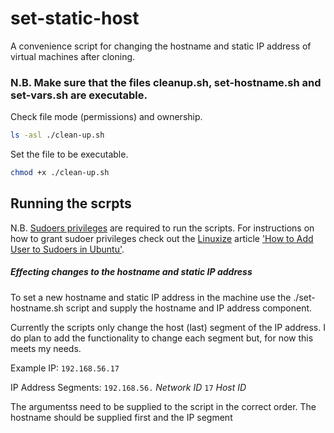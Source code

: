 # set-static-host

A convenience script for changing the hostname and static IP address of virtual machines after cloning.

### N.B. Make sure that the files cleanup.sh, set-hostname.sh and set-vars.sh are executable.

Check file mode (permissions) and ownership.
```bash
ls -asl ./clean-up.sh
```

Set the file to be executable.
```bash
chmod +x ./clean-up.sh
```

## Running the scrpts

N.B. [Sudoers privileges](https://www.linuxfoundation.org/blog/blog/classic-sysadmin-configuring-the-linux-sudoers-file) are required to run the scripts. For instructions on how to grant sudoer privileges check out the [Linuxize](https://linuxize.com) article ['How to Add User to Sudoers in Ubuntu'](https://linuxize.com/post/how-to-add-user-to-sudoers-in-ubuntu/).

##### Effecting changes to the hostname and static IP address

To set a new hostname and static IP address in the machine use the ./set-hostname.sh script and supply the hostname and IP address component.

Currently the scripts only change the host (last) segment of the IP address. I do plan to add the functionality to change each segment but, for now this meets my needs.

Example IP: `192.168.56.17`

IP Address Segments: `192.168.56.` *Network ID* `17` *Host ID*

The argumentss need to be supplied to the script in the correct order. The hostname should be supplied first and the IP segment